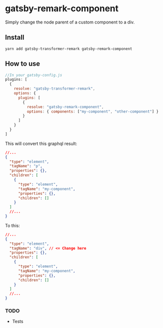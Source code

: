 # gatsby-remark-component

Simply change the node parent of a custom component to a div.

## Install

`yarn add gatsby-transformer-remark gatsby-remark-component`

## How to use

```js
//In your gatsby-config.js
plugins: [
  {
    resolve: "gatsby-transformer-remark",
    options: {
      plugins: [
        {
          resolve: "gatsby-remark-component",
          options: { components: ["my-component", "other-component"] }
        }
      ]
    }
  }
]
```

This will convert this graphql result:

```json
//...
{
  "type": "element",
  "tagName": "p",
  "properties": {},
  "children": [
    {
      "type": "element",
      "tagName": "my-component",
      "properties": {},
      "children": []
    }
  ]
  //...
}
```

To this:

```json
//...
{
  "type": "element",
  "tagName": "div", // <= Change here
  "properties": {},
  "children": [
    {
      "type": "element",
      "tagName": "my-component",
      "properties": {},
      "children": []
    }
  ]
  //...
}
```

### TODO

* Tests
